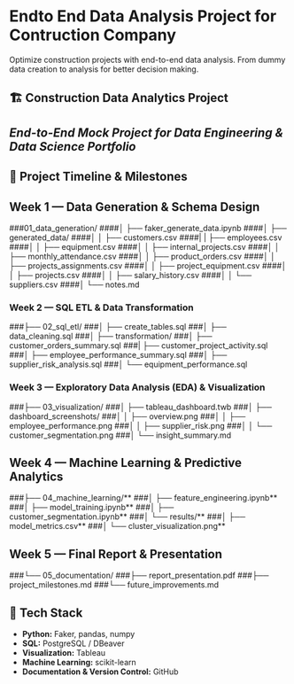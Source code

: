 # Endto End Data Analysis Project for Contruction Company 
Optimize construction projects with end-to-end data analysis. From dummy data creation to analysis for better decision making. 


## 🏗️ Construction Data Analytics Project
## *End-to-End Mock Project for Data Engineering & Data Science Portfolio*

## 📅 Project Timeline & Milestones
## **Week 1 — Data Generation & Schema Design**

###01_data_generation/
####│   ├── faker_generate_data.ipynb
####│   ├── generated_data/
####│   │   ├── customers.csv
####|   |   ├── employees.csv
####│   │   ├── equipment.csv
####│   │   ├── internal_projects.csv
####│   │   ├── monthly_attendance.csv
####│   │   ├── product_orders.csv
####│   │   ├── projects_assignments.csv
####│   │   ├── project_equipment.csv
####│   │   ├── projects.csv
####│   │   ├── salary_history.csv
####│   │   └── suppliers.csv
####│   └── notes.md

### **Week 2 — SQL ETL & Data Transformation**

###├── 02_sql_etl/
###│   ├── create_tables.sql
###│   ├── data_cleaning.sql
###│   ├── transformation/
###│   ├── customer_orders_summary.sql
###|   ├── customer_project_activity.sql
###│   ├── employee_performance_summary.sql
###│   ├── supplier_risk_analysis.sql
###│   └── equipment_performance.sql

### **Week 3 — Exploratory Data Analysis (EDA) & Visualization**

###├── 03_visualization/
###│   ├── tableau_dashboard.twb
###│   ├── dashboard_screenshots/
###│   │   ├── overview.png
###│   │   ├── employee_performance.png
###│   │   ├── supplier_risk.png
###│   │   └── customer_segmentation.png
###│   └── insight_summary.md

## **Week 4 — Machine Learning & Predictive Analytics**

###├── 04_machine_learning/**
###│   ├── feature_engineering.ipynb**
###│   ├── model_training.ipynb**
###│   ├── customer_segmentation.ipynb**
###│   └── results/**
###│       ├── model_metrics.csv**
###│       └── cluster_visualization.png**

## **Week 5 — Final Report & Presentation**

###└── 05_documentation/
  ###├── report_presentation.pdf
  ###├── project_milestones.md
  ###└── future_improvements.md

## 🧠 Tech Stack

* **Python:** Faker, pandas, numpy
* **SQL:** PostgreSQL / DBeaver
* **Visualization:** Tableau
* **Machine Learning:** scikit-learn
* **Documentation & Version Control:** GitHub
